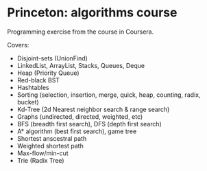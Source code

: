 # Princeton: algorithms course

Programming exercise from the course in Coursera.

Covers:
* Disjoint-sets (UnionFind)
* LinkedList, ArrayList, Stacks, Queues, Deque
* Heap (Priority Queue)
* Red-black BST
* Hashtables
* Sorting (selection, insertion, merge, quick, heap, counting, radix, bucket)
* Kd-Tree (2d Nearest neighbor search & range search)
* Graphs (undirected, directed, weighted, etc)
* BFS (breadth first search), DFS (depth first search)
* A* algorithm (best first search), game tree
* Shortest anscestral path
* Weighted shortest path
* Max-flow/min-cut
* Trie (Radix Tree)
